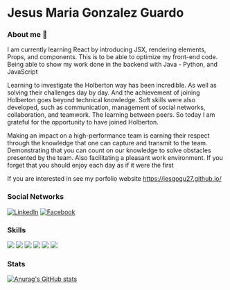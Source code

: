# Jesus Maria Gonzalez Guardo


### About me 👋

I am currently learning React by introducing JSX, rendering elements, Props, and components. This is to be able to optimize my front-end code. Being able to show my work done in the backend with Java - Python, and JavaScript

Learning to investigate the Holberton way has been incredible. As well as solving their challenges day by day. And the achievement of joining Holberton goes beyond technical knowledge. Soft skills were also developed, such as communication, management of social networks, collaboration, and teamwork. The learning between peers. So today I am grateful for the opportunity to have joined Holberton.

Making an impact on a high-performance team is earning their respect through the knowledge that one can capture and transmit to the team. Demonstrating that you can count on our knowledge to solve obstacles presented by the team. Also facilitating a pleasant work environment. If you forget that you should enjoy each day as if it were the first

If you are interested in see my porfolio website <a name = "Personal Website"> https://jesgogu27.github.io/</a>



### Social Networks

<a title="LinkedIn" href="https://www.linkedin.com/in/jesusgonzalezguardo/"><img src="https://img.shields.io/badge/LinkedIn-0077B5?style=for-the-badge&logo=linkedin&logoColor=white" alt="LinkedIn" /></a> <a title="Facebook" href="https://www.facebook.com/Jesgogu27"><img src="https://img.shields.io/badge/Facebook-1877F2?style=for-the-badge&logo=facebook&logoColor=white" alt="Facebook" /></a>




### Skills

![](https://camo.githubusercontent.com/8f7972432575bdb70b3c23516902a920a6d012d5948f59766b134f3013f686bc/68747470733a2f2f696d672e736869656c64732e696f2f62616467652f68746d6c352d2532336533346632362e7376673f267374796c653d666f722d7468652d6261646765266c6f676f3d68746d6c35266c6f676f436f6c6f723d7768697465) ![](https://camo.githubusercontent.com/a0a7816d09a85924ca9c52822aeea95062b3c6f2c91143e077cadb75c4a8b823/68747470733a2f2f696d672e736869656c64732e696f2f62616467652f637373332d2532333335373362352e7376673f267374796c653d666f722d7468652d6261646765266c6f676f3d63737333266c6f676f436f6c6f723d7768697465) ![](https://camo.githubusercontent.com/9654203b6d60383e8236fca11a80c84adf8922d8501e17a2d838a15a2ce55ad6/68747470733a2f2f696d672e736869656c64732e696f2f62616467652f6a6176617363726970742532302d2532333332333333302e7376673f267374796c653d666f722d7468652d6261646765266c6f676f3d6a617661736372697074266c6f676f436f6c6f723d253233663764653165) ![](https://camo.githubusercontent.com/d85198c8d731a3a362fc96b2aba68ddd4fbeff1a0a0d248b662c975e9ab96751/68747470733a2f2f696d672e736869656c64732e696f2f62616467652f707974686f6e2d2532333361373561352e7376673f267374796c653d666f722d7468652d6261646765266c6f676f3d707974686f6e266c6f676f436f6c6f723d7768697465) ![](https://camo.githubusercontent.com/29dad8592db1795d5ee4144e0f01d280247d71e9bee96fc33480e83ba8f9fb98/68747470733a2f2f696d672e736869656c64732e696f2f62616467652f6a6176612d2532336561326532652e7376673f267374796c653d666f722d7468652d6261646765266c6f676f3d6a617661266c6f676f436f6c6f723d7768697465) ![](https://camo.githubusercontent.com/a09f569edae49a5be3071e3e8e76521bdda18716bcd5ea8185818aba31179973/68747470733a2f2f696d672e736869656c64732e696f2f62616467652f6769742d2532336663366432362e7376673f267374796c653d666f722d7468652d6261646765266c6f676f3d676974266c6f676f436f6c6f723d7768697465)


### Stats


[![Anurag's GitHub stats](https://github-readme-stats.vercel.app/api?username=jesgogu27)](https://github.com/anuraghazra/github-readme-stats)


<!--
**jesgogu27/jesgogu27** is a ✨ _special_ ✨ repository because its `README.md` (this file) appears on your GitHub profile.

Here are some ideas to get you started:

- 🔭 I’m currently working on Java, Python, JavaScript, HTML5, CSS3
- 🌱 I’m currently learning React, Tailwind 
- 👯 I’m looking to collaborate on any proyect where I can to developer my skills
- 🤔 I’m looking for help with Angular
- 💬 Ask me about ...
- 📫 How to reach me: ...
- 😄 Pronouns: ...
- ⚡ Fun fact: ...
-->
